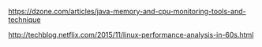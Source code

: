 
https://dzone.com/articles/java-memory-and-cpu-monitoring-tools-and-technique

http://techblog.netflix.com/2015/11/linux-performance-analysis-in-60s.html

